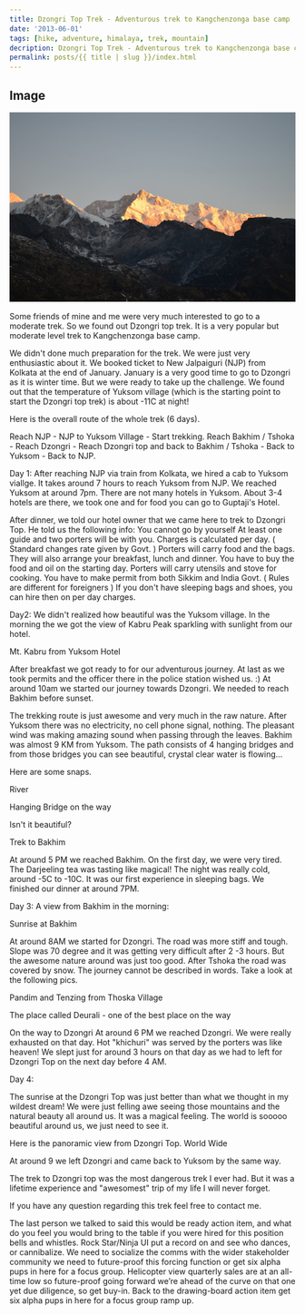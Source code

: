 ```yaml
---
title: Dzongri Top Trek - Adventurous trek to Kangchenzonga base camp 
date: '2013-06-01'
tags: [hike, adventure, himalaya, trek, mountain]
decription: Dzongri Top Trek - Adventurous trek to Kangchenzonga base camp 
permalink: posts/{{ title | slug }}/index.html
---
```

## Image

![That is the view of Mt. Kangchenzonga from Dzongri Top! We were feeling awe and amazed by the view.](..\images\blog\dzongri\DSC_0354.JPG)


Some friends of mine and me were very much interested to go to a moderate trek. So we found out Dzongri top trek. It is a very popular but moderate level trek to Kangchenzonga base camp.

We didn't done much preparation for the trek. We were just very enthusiastic about it. We booked ticket to New Jalpaiguri (NJP) from Kolkata at the end of January. January is a very good time to go to Dzongri as it is winter time. But we were ready to take up the challenge. We found out that the temperature of Yuksom village (which is the starting point to start the Dzongri top trek) is about -11C at night!

Here is the overall route of the whole trek (6 days).

Reach NJP - NJP to Yuksom Village - Start trekking. Reach Bakhim / Tshoka - Reach Dzongri - Reach Dzongri top and back to Bakhim / Tshoka - Back to Yuksom - Back to NJP.




Day 1:
After reaching NJP via train from Kolkata, we hired a cab to Yuksom viallge. It takes around 7 hours to reach Yuksom from NJP.  We reached Yuksom at around 7pm. There are not many hotels in Yuksom. About 3-4 hotels are there, we took one and for food you can go to Guptaji's Hotel.

After dinner, we told our hotel owner that we came here to trek to Dzongri Top. He told us the following info:
You cannot go by yourself
At least one guide and two porters will be with you. Charges is calculated per day. ( Standard changes rate given by Govt. )
Porters will carry food and the bags. They will also arrange your breakfast, lunch and dinner.
You have to buy the food and oil on the starting day. Porters will carry utensils and stove for cooking.
You have to make permit from both Sikkim and India Govt. ( Rules are different for foreigners )
If you don't have sleeping bags and shoes, you can hire then on per day charges.

Day2:
We didn't realized how beautiful was the Yuksom village. In the morning the we got the view of Kabru Peak sparkling with sunlight from our hotel.

Mt. Kabru from Yuksom Hotel

After breakfast we got ready to for our adventurous journey. At last as we took permits and the officer there in the police station wished us. :) At around 10am we started our journey towards Dzongri. We needed to reach Bakhim before sunset.

The trekking route is just awesome and very much in the raw nature. After Yuksom there was no electricity, no cell phone signal, nothing. The pleasant wind was making amazing sound when passing through the leaves. Bakhim was almost 9 KM from Yuksom. The path consists of 4 hanging bridges and from those bridges you can see beautiful, crystal clear water is flowing...

Here are some snaps.

River	

Hanging Bridge on the way

Isn't it beautiful?

Trek to Bakhim


At around 5 PM we reached Bakhim. On the first day, we were very tired. The Darjeeling tea was tasting like magical! The night was really cold, around -5C to -10C. It was our first experience in sleeping bags. We finished our dinner at around 7PM.

Day 3:
A view from Bakhim in the morning:

Sunrise at Bakhim

At around 8AM we started for Dzongri. The road was more stiff and tough. Slope was 70 degree and it was getting very difficult after 2 -3 hours. But the awesome nature around was just too good. After Tshoka the road was covered by snow. The journey cannot be described in words. Take a look at the following pics.


Pandim and Tenzing from Thoska Village


The place called Deurali - one of the best place on the way


On the way to Dzongri
At around 6 PM we reached Dzongri. We were really exhausted on that day. Hot "khichuri" was served by the porters was like heaven! We slept just for around 3 hours on that day as we had to left for Dzongri Top on the next day before 4 AM.

Day 4:

The sunrise at the Dzongri Top was just better than what we thought in my wildest dream! We were just felling awe seeing those mountains and the natural beauty all around us. It was a magical feeling. The world is sooooo beautiful around us, we just need to see it.

Here is the panoramic view from Dzongri Top. World  Wide

At around 9 we left Dzongri and came back to Yuksom by the same way.

The trek to Dzongri top was the most dangerous trek I ever had. But it was a lifetime experience and "awesomest" trip of my life I will never forget.

If you have any question regarding this trek feel free to contact me.

The last person we talked to said this would be ready action item, and what do you feel you would bring to the table if you were hired for this position bells and whistles. Rock Star/Ninja UI put a record on and see who dances, or cannibalize. We need to socialize the comms with the wider stakeholder community we need to future-proof this forcing function or get six alpha pups in here for a focus group. Helicopter view quarterly sales are at an all-time low so future-proof going forward we’re ahead of the curve on that one yet due diligence, so get buy-in. Back to the drawing-board action item get six alpha pups in here for a focus group ramp up.


